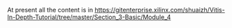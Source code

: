 At present all the content is in 
https://gitenterprise.xilinx.com/shuaizh/Vitis-In-Depth-Tutorial/tree/master/Section_3-Basic/Module_4
